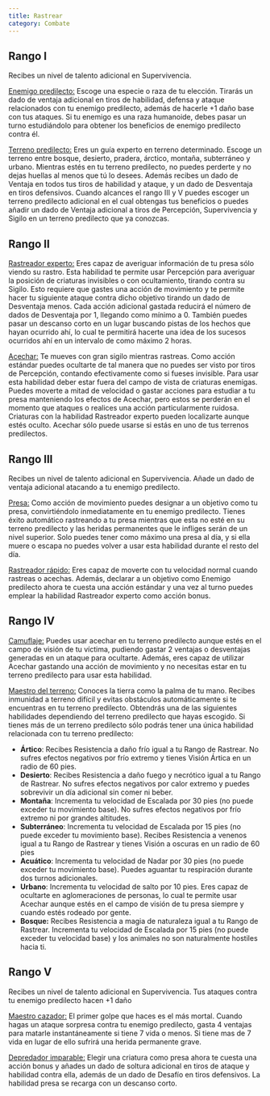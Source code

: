 ```yaml
---
title: Rastrear
category: Combate
---
```


## Rango I

Recibes un nivel de talento adicional en Supervivencia.

<u>Enemigo predilecto:</u> Escoge una especie o raza de tu elección. Tirarás un dado de ventaja adicional en tiros de habilidad, defensa y ataque relacionados con tu enemigo predilecto, además de hacerle +1 daño base con tus ataques. Si tu enemigo es una raza humanoide, debes pasar un turno estudiándolo para obtener los beneficios de enemigo predilecto contra él. 

<u>Terreno predilecto:</u> Eres un guía experto en terreno determinado. Escoge un terreno entre bosque, desierto, pradera, árctico, montaña, subterráneo y urbano. Mientras estés en tu terreno predilecto, no puedes perderte y no dejas huellas al menos que tú lo desees. Además recibes un dado de Ventaja en todos tus tiros de habilidad y ataque, y un dado de Desventaja en tiros defensivos. Cuando alcances el rango III y V puedes escoger un terreno predilecto adicional en el cual obtengas tus beneficios o puedes añadir un dado de Ventaja adicional a tiros de Percepción, Supervivencia y Sigilo en un terreno predilecto que ya conozcas.

## Rango II

<u>Rastreador experto:</u> Eres capaz de averiguar información de tu presa sólo viendo su rastro. Esta habilidad te permite usar Percepción para averiguar la posición de criaturas invisibles o con ocultamiento, tirando contra su Sigilo. Esto requiere que gastes una acción de movimiento y te permite hacer tu siguiente ataque contra dicho objetivo tirando un dado de Desventaja menos. Cada acción adicional gastada reducirá el número de dados de Desventaja por 1, llegando como mínimo a 0.  También puedes pasar un descanso corto en un lugar buscando pistas de los hechos que hayan ocurrido ahí, lo cual te permitirá hacerte una idea de los sucesos ocurridos ahí en un intervalo de como máximo 2 horas.

<u>Acechar:</u> Te mueves con gran sigilo mientras rastreas. Como acción estándar puedes ocultarte de tal manera que no puedes ser visto por tiros de Percepción, contando efectivamente como si fueses invisible. Para usar esta habilidad deber estar fuera del campo de vista de criaturas enemigas. Puedes moverte a mitad de velocidad o gastar acciones para estudiar a tu presa manteniendo los efectos de Acechar, pero estos se perderán en el momento que ataques o realices una acción particularmente ruidosa. Criaturas con la habilidad Rastreador experto pueden localizarte aunque estés oculto. Acechar sólo puede usarse si estás en uno de tus terrenos predilectos.

## Rango III

Recibes un nivel de talento adicional en Supervivencia. Añade un dado de ventaja adicional atacando a tu enemigo predilecto.

<u>Presa:</u> Como acción de movimiento puedes designar a un objetivo como tu presa, convirtiéndolo inmediatamente en tu enemigo predilecto. Tienes éxito automático rastreando a tu presa mientras que esta no esté en su terreno predilecto y las heridas permanentes que le infliges serán de un nivel superior. Solo puedes tener como máximo una presa al día, y si ella muere o escapa no puedes volver a usar esta habilidad durante el resto del día.

<u>Rastreador rápido:</u>  Eres capaz de moverte con tu velocidad normal cuando rastreas o acechas. Además, declarar a un objetivo como Enemigo predilecto ahora te cuesta una acción estándar y una vez al turno puedes emplear la habilidad Rastreador experto como acción bonus.

## Rango IV

<u>Camuflaje:</u> Puedes usar acechar en tu terreno predilecto aunque estés en el campo de visión de tu víctima, pudiendo gastar 2 ventajas o desventajas generadas en un ataque para ocultarte. Además, eres capaz de utilizar Acechar gastando una acción de movimiento y no necesitas estar en tu terreno predilecto para usar esta habilidad.

<u>Maestro del terreno:</u> Conoces la tierra como la palma de tu mano. Recibes inmunidad a terreno difícil y evitas obstáculos automáticamente si te encuentras en tu terreno predilecto. Obtendrás una de las siguientes habilidades dependiendo del terreno predilecto que hayas escogido. Si tienes más de un terreno predilecto sólo podrás tener una única habilidad relacionada con tu terreno predilecto:

- **Ártico**: Recibes Resistencia a daño frío igual a tu Rango de Rastrear. No sufres efectos negativos por frío extremo y tienes Visión Ártica en un radio de 60 pies.
- **Desierto**: Recibes Resistencia a daño fuego y necrótico igual a tu Rango de Rastrear. No sufres efectos negativos por calor extremo y puedes sobrevivir un día adicional sin comer ni beber. 
- **Montaña**: Incrementa tu velocidad de Escalada por 30 pies (no puede exceder tu movimiento base). No sufres efectos negativos por frío extremo ni por grandes altitudes.
- **Subterráneo**: Incrementa tu velocidad de Escalada por 15 pies (no puede exceder tu movimiento base). Recibes Resistencia a venenos igual a tu Rango de Rastrear y tienes Visión a oscuras en un radio de 60 pies
- **Acuático**: Incrementa tu velocidad de Nadar por 30 pies (no puede exceder tu movimiento base). Puedes aguantar tu respiración durante dos turnos adicionales.
- **Urbano**: Incrementa tu velocidad de salto por 10 pies. Eres capaz de ocultarte en aglomeraciones de personas, lo cual te permite usar Acechar aunque estés en el campo de visión de tu presa siempre y cuando estés rodeado por gente.
- **Bosque:** Recibes Resistencia a magia de naturaleza igual a tu Rango de Rastrear. Incrementa tu velocidad de Escalada por 15 pies (no puede exceder tu velocidad base) y los animales no son naturalmente hostiles hacia ti.

## Rango V 

Recibes un nivel de talento adicional en Supervivencia. Tus ataques contra tu enemigo predilecto hacen +1 daño

<u>Maestro cazador:</u> El primer golpe que haces es el más mortal. Cuando hagas un ataque sorpresa contra tu enemigo predilecto, gasta 4 ventajas para matarle instantáneamente si tiene 7 vida o menos. Si tiene mas de 7 vida en lugar de ello sufrirá una herida permanente grave.

<u>Depredador imparable:</u> Elegir una criatura como presa ahora te cuesta una acción bonus y añades un dado de soltura adicional en tiros de ataque y habilidad contra ella, además de un dado de Desafío en tiros defensivos. La habilidad presa se recarga con un descanso corto.